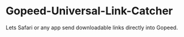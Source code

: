 # Gopeed-Universal-Link-Catcher
Lets Safari or any app send downloadable links directly into Gopeed.
